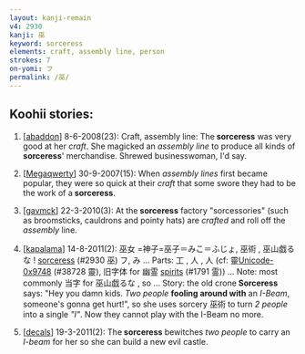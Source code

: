 ```yaml
---
layout: kanji-remain
v4: 2930
kanji: 巫
keyword: sorceress
elements: craft, assembly line, person
strokes: 7
on-yomi: フ
permalink: /巫/
---
```


## Koohii stories: 

1) [<a href="http://kanji.koohii.com/profile/abaddon">abaddon</a>] 8-6-2008(23): Craft, assembly line: The<strong> sorceress</strong> was very good at her <em>craft</em>. She magicked an <em>assembly line</em> to produce all kinds of<strong> sorceress</strong>&#039; merchandise. Shrewed businesswoman, I&#039;d say.

2) [<a href="http://kanji.koohii.com/profile/Megaqwerty">Megaqwerty</a>] 30-9-2007(15): When <em>assembly lines</em> first became popular, they were so quick at their <em>craft</em> that some swore they had to be the work of a<strong> sorceress</strong>.

3) [<a href="http://kanji.koohii.com/profile/gavmck">gavmck</a>] 22-3-2010(3): At the<strong> sorceress</strong> factory &quot;sorcessories&quot; (such as broomsticks, cauldrons and pointy hats) are <em>crafted</em> and roll off the <em>assembly</em> line.

4) [<a href="http://kanji.koohii.com/profile/kapalama">kapalama</a>] 14-8-2011(2): 巫女 =神子=巫子＝みこ＝ふじょ, 巫術 , 巫山戯るな ! <a href="../v4/2930.html">sorceress</a> (#2930 巫) フ, み ... Parts: 工 , 人 , 人 (cf: 靈<a href="http://kanji.koohii.com/study/kanji/38728">Unicode-0x9748</a> (#38728 靈), 旧字体 for 幽霊 <a href="../v4/1791.html">spirits</a> (#1791 霊)) ... Note: most commonly 当字 for 巫山戯るな , so ... Story: the old crone<strong> Sorceress</strong> says: &quot;Hey you damn kids. <em>Two people</em> <strong>fooling around with</strong> an <em>I-Beam</em>, someone&#039;s gonna get hurt!&quot;, so she uses sorcery 巫術 to turn <em>2 people</em> into a single <em>&quot;I&quot;</em>. Now they cannot play with the I-Beam no more.

5) [<a href="http://kanji.koohii.com/profile/decals">decals</a>] 19-3-2011(2): The<strong> sorceress</strong> bewitches <em>two people</em> to carry an <em>I-beam</em> for her so she can build a new evil castle.


